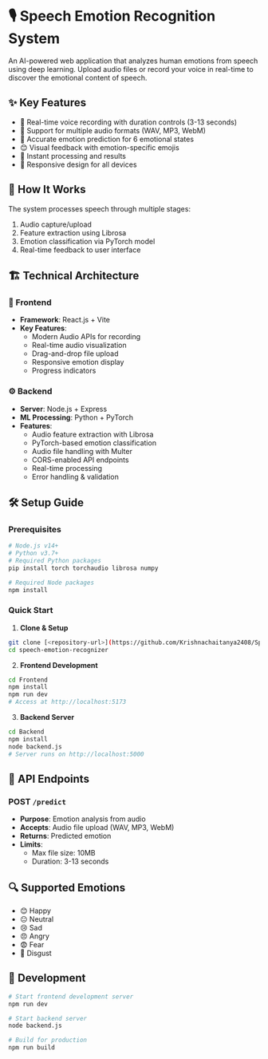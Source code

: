 # 🎙️ Speech Emotion Recognition System

An AI-powered web application that analyzes human emotions from speech using deep learning. Upload audio files or record your voice in real-time to discover the emotional content of speech.

## ✨ Key Features

- 🎤 Real-time voice recording with duration controls (3-13 seconds)
- 📁 Support for multiple audio formats (WAV, MP3, WebM)
- 🎯 Accurate emotion prediction for 6 emotional states
- 😊 Visual feedback with emotion-specific emojis
- 🔄 Instant processing and results
- 📱 Responsive design for all devices

## 🧠 How It Works

The system processes speech through multiple stages:
1. Audio capture/upload
2. Feature extraction using Librosa
3. Emotion classification via PyTorch model
4. Real-time feedback to user interface

## 🏗️ Technical Architecture

### 🎨 Frontend
- **Framework**: React.js + Vite
- **Key Features**:
  - Modern Audio APIs for recording
  - Real-time audio visualization
  - Drag-and-drop file upload
  - Responsive emotion display
  - Progress indicators

### ⚙️ Backend
- **Server**: Node.js + Express
- **ML Processing**: Python + PyTorch
- **Features**:
  - Audio feature extraction with Librosa
  - PyTorch-based emotion classification
  - Audio file handling with Multer
  - CORS-enabled API endpoints
  - Real-time processing
  - Error handling & validation

## 🛠️ Setup Guide

### Prerequisites
```bash
# Node.js v14+
# Python v3.7+
# Required Python packages
pip install torch torchaudio librosa numpy

# Required Node packages
npm install
```

### Quick Start

1. **Clone & Setup**
```bash
git clone [<repository-url>](https://github.com/Krishnachaitanya2408/Speech-Emotion-Recognizer.git)
cd speech-emotion-recognizer
```

2. **Frontend Development**
```bash
cd Frontend
npm install
npm run dev
# Access at http://localhost:5173
```

3. **Backend Server**
```bash
cd Backend
npm install
node backend.js
# Server runs on http://localhost:5000
```

## 🎯 API Endpoints

### POST `/predict`
- **Purpose**: Emotion analysis from audio
- **Accepts**: Audio file upload (WAV, MP3, WebM)
- **Returns**: Predicted emotion
- **Limits**: 
  - Max file size: 10MB
  - Duration: 3-13 seconds

## 🔍 Supported Emotions

- 😊 Happy
- 😐 Neutral
- 😢 Sad
- 😠 Angry
- 😨 Fear
- 🤢 Disgust

## 🚀 Development

```bash
# Start frontend development server
npm run dev

# Start backend server
node backend.js

# Build for production
npm run build
```

